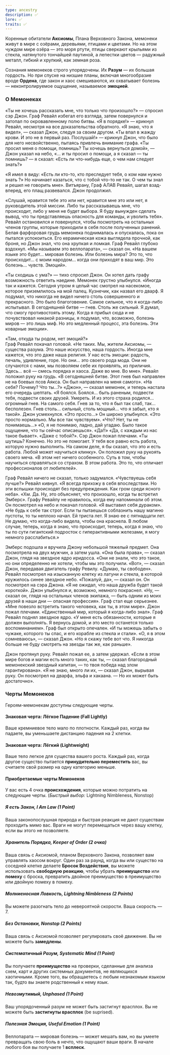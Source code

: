 ```yaml
---
type: ancestry
description: ✅
lore: ✅
traits: ✅
---
```


Коренные обитатели **Аксиомы**, Плана Верховного Закона, мемонеки живут в мире с озёрами, деревьями, птицами и цветами. Но на этом чуждом мире озёра — это моря ртути, птицы сверкают крыльями из стекла, натянутого тончайшей паутиной, а лепестки цветов — радужный металл, гибкий и хрупкий, как земная роза.

Сознания мемонеков строго упорядочены. Их **Разум** — их большая гордость. Но при спуске на низшие планы, включая многообразие вроде **Ордена**, где закон и хаос смешиваются, их охватывает болезнь — неконтролируемое ощущение, называемое **эмоцией**.

### О Мемонеках
«Ты не хочешь рассказать мне, что только что произошло?» — спросил сэр Джон. Граф Ревайл избегал его взгляда, затем повернулся и затопал по окровавленному полю битвы. «Я в порядке!» — крикнул Ревайл, несмотря на все доказательства обратного. 
«Я знаю, что я видел», — сказал Джон, следуя за своим другом. «Ты впал в жажду крови. И это не в первый раз. Послушай!» — крикнул Джон, что было для него несвойственно, пытаясь привлечь внимание графа. «Ты просил меня о помощи, помнишь? Ты хочешь вернуться домой», — Джон указал на небо, «... и ты просил о помощи, а я сказал — ты помнишь? — я сказал: «Есть ли что-нибудь еще, о чем нам следует знать?»

«Я имел в виду: «Есть ли кто-то, кто преследует тебя, о ком нам нужно знать ?» Но начинает казаться, что с тобой что-то не так. О чем ты знал и решил не говорить мне».
Витъярану, Граф АЛАВ Ревайл, шагал взад-вперед, его плащ
развевался. Джон продолжил.

«Слушай, нравится тебе это или нет, нравится мне это или нет, я руководитель этой миссии. Либо ты рассказываешь мне, что происходит, либо у меня не будет выбора. Я буду вынужден сделать вывод, что ты представляешь опасность для команды, и уволить тебя».
Ревайл остановился и повернулся, чтобы посмотреть на остальных членов группы, которые приходили в себя
после полученных ранений. Белая фарфоровая грудь мемонека поднималась и опускалась, пока он пытался успокоиться. Его керамическая кожа выглядела прочной, как броня, но Джон знал, что она хрупкая и ломкая.
Граф Ревайл глубоко вздохнул. «Мы называем это веллопарата», — сказал он. «На вашем языке это будет… мировая болезнь. Или болезнь мира? Это то, что происходит… с моим народом… когда они приходят в ваш мир. Это болезнь... чувств. Эмоций».

«Ты сходишь с ума?» — тихо спросил Джон. Он хотел дать графу возможность ответить наедине. Мемонек грустно улыбнулся. «Иногда так и кажется. Сегодня утром я целый час смотрел на насекомое, которое приземлилось на мой палец. Кузнечик, как назвал его дварф. Я подумал, что никогда не видел ничего столь совершенного и прекрасного. Это было благоговение. Самое сильное, что я когда-либо испытывал. В сегодняшней битве — гнев. Столь же сильный.
Я думал, что смогу противостоять этому. Когда я прибыл сюда и не почувствовал никакой разницы, я подумал, что, возможно, болезнь миров — это лишь миф. Но это медленный процесс, эта болезнь. Эти коварные эмоции».

«Там, откуда ты родом, нет эмоций?»  
Граф Ревайл покачал головой. «Не таких. Мы, жители Аксиомы, — существа разума.  Это наше искусство, наша гордость. Иногда мне кажется, что это даже наша религия. У нас есть эмоции: радость, печаль, удивление, горе. Но они…  это своего рода мода.  Они не случаются с нами, мы позволяем себе их проявлять, из приличия. Здесь... всё — смесь порядка и хаоса. Даже во мне. Во мне». Ревайл положил руку на грудь.
«В сегодняшней битве. Этот гнев был направлен не на боевых псов Аякса. Он был направлен на меня самого».
«На себя? Почему? Что ты...?»
«Джон», — сказал мемонек, и теперь настала его очередь шептать. «Я боялся. Боялся… быть раненым, подвести тебя, подвести своих друзей. Умереть. И из этого страха родился… огромный гнев. На самого себя. Гнев за то, что я был так слаб, так… бесполезен. Гнев столь… сильный, столь мощный… что я забыл, кто я такой».
Джон усмехнулся. «Это просто…» Он широко улыбнулся. «Это просто нормально. Мы все так чувствуем».
«Что? Нет, ты не понимаешь…»
«О, я не понимаю, ладно, дай угадаю. Было такое ощущение, что ты сейчас описаешься».
«Да!!»
«Да, с каждым из нас такое бывает».
«Даже с тобой?».
Сэр Джон пожал плечами. «Ты шутишь? Конечно. Но это не помогает. У тебя все равно
есть работа, которую нужно выполнить. На самом деле, я бы сказал, что это и есть работа. Любой может научиться клинку».
Он положил руку на рукоять своего меча. 
«В этом нет ничего особенного. Суть в том, чтобы научиться справляться со страхом. В этом работа. Это то, что отличает профессионалов от любителей».

Граф Ревайл ничего не сказал, только задумался. 
«Чувствуешь себя лучше?»
Ревайл кивнул. «Я всегда прихожу в себя впоследствии. Но эти вспышки происходят без предупреждения. Как гром среди ясного неба».
«Хм. Да. Ну, это объясняет, что произошло, когда ты встретил Эмберс».
Графу Ревайлу не нравилось, когда ему напоминали об этом. Он посмотрел на
небо и покачал головой. «Я выставил себя дураком».
«Не будь к себе так строг. Если ты пытаешься соблазнить нашу магиню пустоты, то ты неплохо начал. Ей триста лет. Я
знаю ее с пятнадцати лет. Не думаю, что когда-либо видела, чтобы она краснела.
В любом случае, теперь, когда я знаю, что происходит, теперь, когда я знаю, что ты по сути гигантский подросток с гиперактивными железами, я могу немного расслабиться.»

Эмберс подошла и вручила Джону небольшой тяжелый предмет. Она посмотрела на двух мужчин, а затем ушла.
«Она была права», — сказал Джон, глядя на звездное ядро иридосса. «Они не знали, что это такое, но они определенно не хотели, чтобы мы это получили.
«Вот», — сказал Джон, передавая двигатель графу Ревилу. «Думаю, ты свободен».
Ревайл посмотрел на изысканную клетку из латуни и стекла, в которой кружилось синее звездное небо. «Пожалуй, да», — сказал он. Он посмотрел на сэра Джона. «Я не ожидал, что наша дружба будет такой короткой».
Джон улыбнулся и, возможно, немного покраснел. «Ну, — сказал он, глядя на
остальных членов экипажа, — быть одним из моих друзей в наши дни — опасная профессия».
Граф стал еще серьезнее. «Мне повезло встретить такого человека, как ты,
в этом мире».
Джон пожал плечами. «Единственный мир, который я когда-либо знал».
Граф Ревайл поднял звездное ядро. «У меня есть обязанности, которые я должен выполнять. Я вернусь домой, и это место останется только воспоминанием». Граф был открыто опечален. «И ты можешь забыть о чужаке, которого ты спас, и его корабле из стекла и стали».
«О, я в этом сомневаюсь», — сказал Джон. «Но я скажу тебе вот что. Я никогда больше не буду смотреть на звезды так же, как раньше».

Джон протянул руку. Ревайл пожал ее, а затем удержал. «Если в этом мире богов и магии есть много таких, как ты, — сказал благородный мемонекский звездный капитан, — то твоя победа над злом гарантирована». 
«Я не знаю, много ли их, — сказал Джон, вырывая руку. Он посмотрел на дварфа, эльфа и хакаана. — Но их может быть достаточно».
### Черты Мемонеков

Героям-мемонекам доступны следующие черты.

#### Знаковая черта: Лёгкое Падение (Fall Lightly)

Ваше кремниевое тело мало по плотности. Каждый раз, когда вы падаете, вы уменьшаете дистанцию падения на 2 клетки.

#### Знаковая черта: Лёгкий (Lightweight)

Ваше тело легкое для существа вашего роста. Каждый раз, когда другое существо пытается **принудительно переместить** вас, вы считаете свой размер на одну категорию меньше.

#### Приобретаемые черты Мемонеков

У вас есть 4 очка **происхождения**, которые можно потратить на следующие черты. (_Быстрый выбор:_ Lightning Nimbleness, Nonstop)

##### Я есть Закон, I Am Law (1 Point)

Ваша законопослушная природа и быстрая реакция не дают существам проходить мимо вас. Враги не могут перемещаться через вашу клетку, если вы этого не позволяете.

##### Хранитель Порядка, Keeper of Order (2 очка)

Ваша связь с Аксиомой, планом Верховного Закона, позволяет вам управлять хаосом вокруг. Один раз за раунд, когда вы или существо на соседней клетке делаете **Бросок Воздействия**, вы можете использовать **свободную реакцию**, чтобы убрать **преимущество** или **помеху** с броска, превратить двойное преимущество в преимущество или двойную помеху в помеху.

##### Молниеносная Ловкость, Lightning Nimbleness (2 Points)

Вы можете разогнать тело до невероятной скорости. Ваша скорость — 7.

##### Без Остановки, Nonstop (2 Points)

Ваша связь с Аксиомой позволяет регулировать своё движение. Вы не можете быть **замедлены**.

##### Систематичный Разум, Systematic Mind (1 Point)

Вы получаете **преимущество** на проверки, сделанные для анализа схем, карт и других системных документов, не являющихся хаотичными. Кроме того, вы обращаетесь с любым незнакомым языком так, будто вы знаете родственный к нему язык.

##### Невозмутимый, Unphased (1 Point)

Ваш упорядоченный разум не может быть застигнут врасплох. Вы не можете быть **застигнуты врасплох** (be suprised).

##### Полезная Эмоция, Useful Emotion (1 Point)

Веллопарата — мировая болезнь — может мешать вам, но вы умеете превращать свою боль в нечто, что ощущают ваши враги. В начале любого боя вы получаете 1 **всплеск**.

